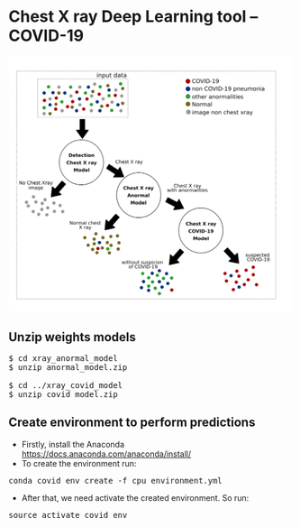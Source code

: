 # Chest X ray Deep Learning tool – COVID-19

<p align="center"><img width="650px" src="https://github.com/CRIA-CIMATEC/covid-19/blob/master/diagnostic_imaging/images/model_design_xray_en.png?raw=true" /></p>


## Unzip weights models

<pre>
$ cd xray_anormal_model
$ unzip anormal_model.zip

$ cd ../xray_covid_model
$ unzip covid_model.zip
</pre>

## Create environment to perform predictions

   * Firstly, install the Anaconda https://docs.anaconda.com/anaconda/install/
   * To create the environment run:
   <pre>conda covid_env create -f cpu_environment.yml</pre>
   * After that, we need activate the created environment. So run:
   <pre>source activate covid_env</pre>
   
   







